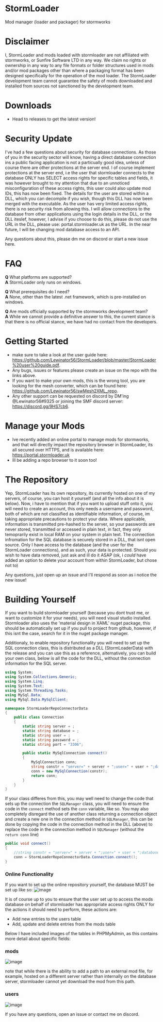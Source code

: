 # StormLoader
Mod manager (loader and packager) for stormworks

# Disclaimer
I, StormLoader and mods loaded with stormloader are not affiliated with stormworks, or Sunfire Software LTD in any way. We claim no rights or ownership in any way to any file formats or folder structures used in mods and/or mod packages other than where a packaging format has been designed specifically for the operation of the mod loader. The StormLoader development team cannot guarantee the safety of mods downloaded and installed from sources not sanctioned by the development team. 

# Downloads
- Head to releases to get the latest version!

# Security Update
I've had a few questions about security for database connections. As those of you in the security sector will know, having a direct database connection ins a public facing application is not a particually good idea, unless of course there are other protections at the server end. I of course implement protections at the server end, i.e the user that stormloader connects to the database ONLY has SELECT access rights for specific tables and fields, it was however brought to my attention that due to an unnoticed misconfiguration of these access rights, this user could also update mod IDs, this has now been fixed. The details for the user are stored within a DLL, which you can decompile if you wish, though this DLL has now been merged with the executable. As the user has very limited access rights, there is no security risk from allowing this. I will allow connections to the database from other applications using the login details in the DLL, or the DLL iteslef, however, I advise if you choose to do this, please do not use the URL in the DLL, please use: portal.stormloader.uk as the URL. In the near future, I will be changing mod database access to an API.

Any questions about this, please dm me on discord or start a new issue here.


# FAQ
**Q** What platforms are supported?<br>
**A** StormLoader only runs on windows.

**Q** What prerequisites do I need?<br>
**A** None, other than the latest .net framework, which is pre-installed on windows.

**Q** Are mods officially supported by the stormworks development team?<br>
**A** While we cannot provide a definitive answer to this, the current stance is that there is no official stance, we have had no contact from the developers.

# Getting Started
* make sure to take a look at the user guide here: https://github.com/Lewinator56/StormLoader/blob/master/StormLoader%20user%20guide.pdf.
* Any bugs, issues or features please create an issue on the repo with the links above.
* If you want to make your own mods, this is the wrong tool, you are looking for the mesh converter, which can be found here: https://github.com/Lewinator56/swMesh2XML_repo.
* Any other support can be requested on discord by DM'ing @Lewinator56#9325 or joining the SMF discord server: https://discord.gg/9HS7cb6.
# Manage your Mods
* Ive recently added an online portal to manage mods for stormworks, and that will directly impact the repository browser in StormLoader, its all secured over HTTPS, and is available here: https://portal.stormloader.uk
* Ill be adding a repo browser to it soon too!

# The Repository
Yep, StormLoader has its own repository, its currently hosted on one of my servers, of course, you can host it yourself (and all the info about it is below). Now, i have to mention that if you want to upload stuff onto it, you will need to create an account, this only needs a username and password, both of which are not classified as identifiable information, of course, im taking appropriate precautions to protect your data. Where applicable, information is transmitted pre-hashed to the server, so your passwords are never stored, transmitted or accessed in plain text, in fact, they only temoprarily exist in local RAM on your system in plain text. The connection infromation for the SQL database is securely stored in a DLL, that isnt open source. Only I have access to the database (and the user for the StormLoader connections), and as such, your data is protected. Should you wish to have data removed, just ask and ill do it ASAP (ok, i *could* have added an option to delete your account from within StormLoader, but chose not to)

Any questions, just open up an issue and I'll respond as soon as i notice the new issue!

# Building Yourself
If you want to build stormloader yourself (because you dont trust me, or want to customize it for your needs), you will need visual studio installed. Stormloader also uses the 'material design in XAML' nuget package, this should be automatically set up if you pull to project from github, however, if this isnt the case, search for it in the nuget package manager.

Additionaly, to enable repository functionality you will need to set up the SQL connection class, this is distributed as a DLL (StormLoaderData) with the release and you can use this as a reference, alternatively, you can build your own class, below is all the code for the DLL, without the connection information for the SQL server.

```C#
using System;
using System.Collections.Generic;
using System.Linq;
using System.Text;
using System.Threading.Tasks;
using MySql.Data;
using MySql.Data.MySqlClient;

namespace StormLoaderRepoConnectorData
{
    public class Connection
    {
        static string server = ;
        static string database = ;
        static string user = ;
        static string password = ;
        static string port = "3306";

        public static MySqlConnection connect()
        {
            MySqlConnection conn;
            string constr = "server=" + server + ";user=" + user + ";database=" + database + ";port=" + port + ";password=" + password;
            conn = new MySqlConnection(constr);
            return conn;
        }
    }
}
```
If your class differes from this, you may well need to change the code that sets up the connection the `SQLManager` class, you will need to ensure the code in the `connect` method sets the `conn` variable, like so. You may also completely disregard the use of another class returning a connection object and create a new one in the connection method in `SQLManager`, this can be done by copying the code in the connection method in the DLL (above) to replace the code in the connection method in `SQLManager` (without the `return conn` line)

```C#
public void connect()
{
    //string constr = "server=" + server + ";user=" + user + ";database=" + database + ";port=" + port + ";password=" + password;
    conn = StormLoaderRepoConnectorData.Connection.connect();
}
```
### Online Functionality
If you want to set up the online repository yourself, the database MUST be set up like so:
![image](https://user-images.githubusercontent.com/56686419/113419942-568cbd00-93c0-11eb-9efb-aae8061871e7.png)

It is of course up to you to ensure that the user set up to access the mods database on behalf of stormloader has appropriate access rights ONLY for the actions it should need to perform, these actions are:
* Add new entries to the users table
* Add, update and delete entries from the mods table

Below I have included images of the tables in PHPMyAdmin, as this contains more detail about specific fields:

### mods
![image](https://user-images.githubusercontent.com/56686419/113420287-f4808780-93c0-11eb-80e8-b2fb3ab1c16d.png)

note that while there is the ability to add a path to an external mod file, for example, hosted on a different server rather than internally on the database server, stormloader cannot yet download the mod from this path.
### users
![image](https://user-images.githubusercontent.com/56686419/113420337-095d1b00-93c1-11eb-807e-9c302583f4b3.png)


If you have any questions, open an issue or contact me on discord.



